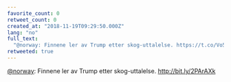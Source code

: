 ```yaml
---
favorite_count: 0
retweet_count: 0
created_at: "2018-11-19T09:29:50.000Z"
lang: "no"
full_text:
  "@norway: Finnene ler av Trump etter skog-uttalelse. https://t.co/Vo5UL6ytFU"
retweeted: true
---
```


[@norway](https://twitter.com/norway): Finnene ler av Trump etter
skog-uttalelse. <http://bit.ly/2PArAXk>

